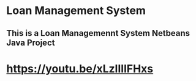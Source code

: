 # Loan Management System

## This is a Loan Managemennt System Netbeans Java Project

# https://youtu.be/xLzlIllFHxs
